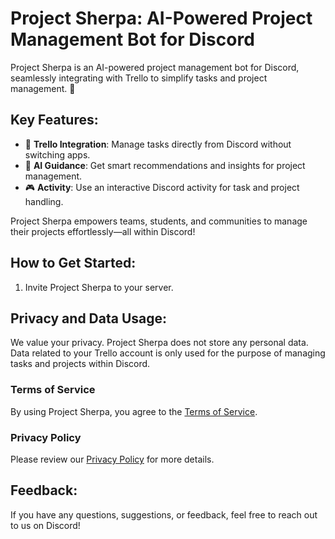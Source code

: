 # Project Sherpa: AI-Powered Project Management Bot for Discord

Project Sherpa is an AI-powered project management bot for Discord, seamlessly integrating with Trello to simplify tasks and project management. 🚀

## Key Features:
- 📌 **Trello Integration**: Manage tasks directly from Discord without switching apps.
- 🤖 **AI Guidance**: Get smart recommendations and insights for project management.
- 🎮 **Activity**: Use an interactive Discord activity for task and project handling.

Project Sherpa empowers teams, students, and communities to manage their projects effortlessly—all within Discord!

## How to Get Started:
1. Invite Project Sherpa to your server.

## Privacy and Data Usage:
We value your privacy. Project Sherpa does not store any personal data. Data related to your Trello account is only used for the purpose of managing tasks and projects within Discord.

### Terms of Service
By using Project Sherpa, you agree to the [Terms of Service](https://ptb.discord.com/discovery/applications/1312405298446864427).

### Privacy Policy
Please review our [Privacy Policy](https://ptb.discord.com/discovery/applications/1312405298446864427) for more details.

## Feedback:
If you have any questions, suggestions, or feedback, feel free to reach out to us on Discord!

